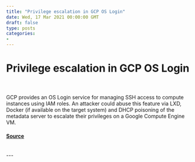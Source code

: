 ```yaml
---
title: "Privilege escalation in GCP OS Login"
date: Wed, 17 Mar 2021 00:00:00 GMT
draft: false
type: posts
categories: 
- 
---
```

# Privilege escalation in GCP OS Login

<br/>

<br/>
GCP provides an OS Login service for managing SSH access to compute instances using IAM roles. An attacker could abuse this feature via LXD, Docker (if available on the target system) and DHCP poisoning of the metadata server to escalate their privileges on a Google Compute Engine VM.

#### [Source](https://www.cloudvulndb.org/gcp-os-login-pe)

<br/>
---
